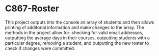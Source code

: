 # C867-Roster
This project outputs into the console an array of students and then allows printing of additonal information and make changes to the array. The methods in the project allow for: checking for valid email addresses, outputting the average days in their courses, outputting students with a particular degree, removing a student, and outputting the new roster to check if changes were committed.
